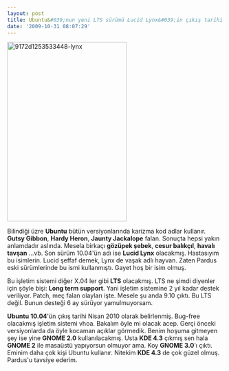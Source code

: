 ```yaml
---
layout: post
title: Ubuntu&#039;nun yeni LTS sürümü Lucid Lynx&#039;in çıkış tarihi belli oldu
date: '2009-10-31 08:07:29'
---
```


<img class="aligncenter size-full wp-image-667" title="9172d1253533448-lynx" src="http://devdala.files.wordpress.com/2009/10/9172d1253533448-lynx.jpg" alt="9172d1253533448-lynx" width="278" height="418" />

Bilindiği üzre <strong>Ubuntu</strong> bütün versiyonlarında karizma kod adlar kullanır. <strong>Gutsy Gibbon</strong>, <strong>Hardy Heron</strong>, <strong>Jaunty Jackalope</strong> falan. Sonuçta hepsi yakın anlamdadır aslında. Mesela birkaçı <strong>gözüpek şebek</strong>, <strong>cesur balıkçıl</strong>, <strong>havalı tavşan</strong> ...vb. Son sürüm 10.04'ün adı ise <strong>Lucid Lynx</strong> olacakmış. Hastasıyım bu isimlerin. Lucid şeffaf demek, Lynx de vaşak adlı hayvan. Zaten Pardus eski sürümlerinde bu ismi kullanmıştı. Gayet hoş bir isim olmuş.

Bu işletim sistemi diğer X.04 ler gibi <strong>LTS</strong> olacakmış. LTS ne şimdi diyenler için şöyle bişi: <strong>Long term support</strong>. Yani işletim sistemine 2 yıl kadar destek veriliyor. Patch, meç falan olayları işte. Mesele şu anda 9.10 çıktı. Bu LTS değil. Bunun desteği 6 ay sürüyor yamulmuyorsam.

<strong>Ubuntu</strong> <strong>10.04</strong>'ün çıkış tarihi Nisan 2010 olarak belirlenmiş. Bug-free olacakmış işletim sistemi vhoa. Bakalım öyle mi olacak acep. Gerçi önceki versiyonlarda da öyle kocaman açıklar görmedik. Benim hoşuma gitmeyen şey ise yine <strong>GNOME 2.0</strong> kullanılacakmış. Usta <strong>KDE 4.3</strong> çıkmış sen hala <strong>GNOME 2</strong> ile masaüstü yapıyorsun olmuyor ama. Koy <strong>GNOME 3.0</strong>'ı çıktı. Eminim daha çok kişi Ubuntu kullanır. Nitekim <strong>KDE 4.3</strong> de çok güzel olmuş. Pardus'u tavsiye ederim.
